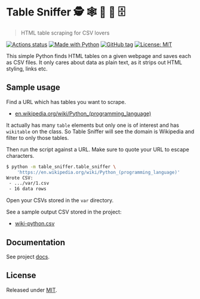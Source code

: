 # Table Sniffer 🕵️ 🕸 🐶 🐽 🗄
> HTML table scraping for CSV lovers

<!-- Shields from https://shields.io/ -->
[![Actions status](https://github.com/MichaelCurrin/table-sniffer/workflows/Python%20application/badge.svg)](https://github.com/MichaelCurrin/table-sniffer/actions)
[![Made with Python](https://img.shields.io/badge/Python->=3.6-blue?logo=python&logoColor=white)](https://python.org)
[![GitHub tag](https://img.shields.io/github/tag/MichaelCurrin/table-sniffer.svg)](https://GitHub.com/MichaelCurrin/table-sniffer/tags/)
[![License: MIT](https://img.shields.io/badge/License-MIT-blue.svg)](#license)


This simple Python finds HTML tables on a given webpage and saves each as CSV files. It only cares about data as plain text, as it strips out HTML styling, links etc.


## Sample usage

Find a URL which has tables you want to scrape.

- [en.wikipedia.org/wiki/Python_(programming_language)](https://en.wikipedia.org/wiki/Python_(programming_language))

It actually has many `table` elements but only one is of interest and has `wikitable` on the class. So Table Sniffer will see the domain is Wikipedia and filter to only those tables.

Then run the script against a URL. Make sure to quote your URL to escape characters.

```sh
$ python -m table_sniffer.table_sniffer \
    'https://en.wikipedia.org/wiki/Python_(programming_language)'
Wrote CSV:
 - .../var/1.csv
 - 16 data rows

```

Open your CSVs stored in the `var` directory.

See a sample output CSV stored in the project:

- [wiki-python.csv](/table_sniffer/var/sample/wiki-python.csv)


## Documentation

See project [docs](/docs/).


## License

Released under [MIT](/LICENSE).

